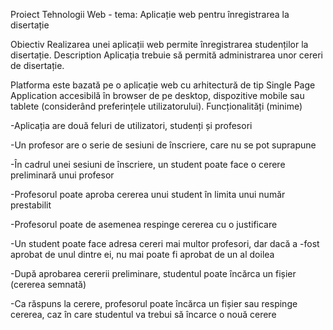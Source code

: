 Proiect Tehnologii Web - tema: Aplicație web pentru înregistrarea la disertație

Obiectiv
Realizarea unei aplicații web permite înregistrarea studenților la disertație.
Description
Aplicația trebuie să permită administrarea unor cereri de disertație.

Platforma este bazată pe o aplicație web cu arhitectură de tip Single Page Application accesibilă în browser de pe desktop, dispozitive mobile sau tablete (considerând preferințele utilizatorului).
Funcționalități (minime)

-Aplicația are două feluri de utilizatori, studenți și profesori

-Un profesor are o serie de sesiuni de înscriere, care nu se pot suprapune

-În cadrul unei sesiuni de înscriere, un student poate face o cerere preliminară unui profesor

-Profesorul poate aproba cererea unui student în limita unui număr prestabilit

-Profesorul poate de asemenea respinge cererea cu o justificare

-Un student poate face adresa cereri mai multor profesori, dar dacă a -fost aprobat de unul dintre ei, nu mai poate fi aprobat de un al doilea

-După aprobarea cererii preliminare, studentul poate încărca un fișier (cererea semnată)

-Ca răspuns la cerere, profesorul poate încărca un fișier sau respinge cererea, caz în care studentul va trebui să încarce o nouă cerere
